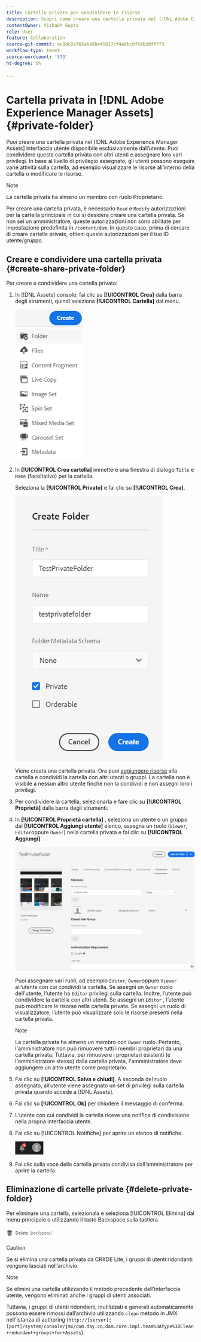 ```yaml
---
title: Cartelle private per condividere le risorse
description: Scopri come creare una cartella privata nel [!DNL Adobe Experience Manager Assets] e condividerlo con altri utenti e assegnare loro vari privilegi.
contentOwner: Vishabh Gupta
role: User
feature: Collaboration
source-git-commit: ac8dc2a765aba5be45017cf4adbc8f64b20ff7f3
workflow-type: tm+mt
source-wordcount: '573'
ht-degree: 0%

---
```


# Cartella privata in [!DNL Adobe Experience Manager Assets] {#private-folder}

Puoi creare una cartella privata nel [!DNL Adobe Experience Manager Assets] interfaccia utente disponibile esclusivamente dall’utente. Puoi condividere questa cartella privata con altri utenti e assegnare loro vari privilegi. In base al livello di privilegio assegnato, gli utenti possono eseguire varie attività sulla cartella, ad esempio visualizzare le risorse all’interno della cartella o modificare le risorse.

>[!NOTE]
>
>La cartella privata ha almeno un membro con ruolo Proprietario.
>
>Per creare una cartella privata, è necessario `Read` e `Modify` autorizzazioni per la cartella principale in cui si desidera creare una cartella privata. Se non sei un amministratore, queste autorizzazioni non sono abilitate per impostazione predefinita in `/content/dam`. In questo caso, prima di cercare di creare cartelle private, ottieni queste autorizzazioni per il tuo ID utente/gruppo.

## Creare e condividere una cartella privata  {#create-share-private-folder}

Per creare e condividere una cartella privata:

1. In [!DNL Assets] console, fai clic su **[!UICONTROL Crea]** dalla barra degli strumenti, quindi seleziona **[!UICONTROL Cartella]** dal menu.

   ![Crea cartella risorse](assets/create-folder.png)

1. In **[!UICONTROL Crea cartella]** immettere una finestra di dialogo `Title` e `Name` (facoltativo) per la cartella.

   Seleziona la **[!UICONTROL Privato]** e fai clic su **[!UICONTROL Crea]**.

   ![chlimage_1-413](assets/create-private-folder.png)

   Viene creata una cartella privata. Ora puoi [aggiungere risorse](add-assets.md#upload-assets) alla cartella e condividi la cartella con altri utenti o gruppi. La cartella non è visibile a nessun altro utente finché non la condividi e non assegni loro i privilegi.

1. Per condividere la cartella, selezionarla e fare clic su **[!UICONTROL Proprietà]** dalla barra degli strumenti.

1. In **[!UICONTROL Proprietà cartella]** , seleziona un utente o un gruppo dal **[!UICONTROL Aggiungi utente]** elenco, assegna un ruolo (`Viewer`, `Editor`oppure `Owner`) nella cartella privata e fai clic su **[!UICONTROL Aggiungi]**.

   ![assegna gruppo di utenti](assets/assign-permissions-private-folder.png)

   Puoi assegnare vari ruoli, ad esempio `Editor`, `Owner`oppure `Viewer` all’utente con cui condividi la cartella. Se assegni un `Owner` ruolo dell&#39;utente, l&#39;utente ha `Editor` privilegi sulla cartella. Inoltre, l’utente può condividere la cartella con altri utenti. Se assegni un `Editor` , l’utente può modificare le risorse nella cartella privata. Se assegni un ruolo di visualizzatore, l’utente può visualizzare solo le risorse presenti nella cartella privata.

   >[!NOTE]
   >
   >La cartella privata ha almeno un membro con `Owner` ruolo. Pertanto, l&#39;amministratore non può rimuovere tutti i membri proprietari da una cartella privata. Tuttavia, per rimuovere i proprietari esistenti (e l&#39;amministratore stesso) dalla cartella privata, l&#39;amministratore deve aggiungere un altro utente come proprietario.

1. Fai clic su **[!UICONTROL Salva e chiudi]**. A seconda del ruolo assegnato, all’utente viene assegnato un set di privilegi sulla cartella privata quando accede a [!DNL Assets].
1. Fai clic su **[!UICONTROL Ok]** per chiudere il messaggio di conferma.
1. L’utente con cui condividi la cartella riceve una notifica di condivisione nella propria interfaccia utente.

1. Fai clic su [!UICONTROL Notifiche] per aprire un elenco di notifiche.

   ![notifica](assets/notification-icon.png)

1. Fai clic sulla voce della cartella privata condivisa dall’amministratore per aprire la cartella.

## Eliminazione di cartelle private {#delete-private-folder}

Per eliminare una cartella, selezionala e seleziona [!UICONTROL Elimina] dal menu principale o utilizzando il tasto Backspace sulla tastiera.

![opzione elimina nel menu principale](assets/delete-option.png)

>[!CAUTION]
>
>Se si elimina una cartella privata da CRXDE Lite, i gruppi di utenti ridondanti vengono lasciati nell’archivio.

>[!NOTE]
>
>Se elimini una cartella utilizzando il metodo precedente dall&#39;interfaccia utente, vengono eliminati anche i gruppi di utenti associati.
>
>Tuttavia, i gruppi di utenti ridondanti, inutilizzati e generati automaticamente possono essere rimossi dall’archivio utilizzando `clean` metodo in JMX nell&#39;istanza di authoring (`http://[server]:[port]/system/console/jmx/com.day.cq.dam.core.impl.team%3Atype%3DClean+redundant+groups+for+Assets`).
